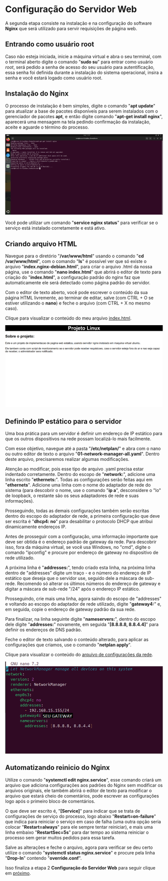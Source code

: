 # Configuração do Servidor Web

A segunda etapa consiste na instalação e na configuração do software **Nginx** que será utilizado para servir requisições de página web. 

## Entrando como usuário root

Caso não esteja iniciada, inicie a máquina virtual e abra o seu terminal, com o terminal aberto digite o comando "**sudo su**" para entrar como usuário _root_, será pedido a senha de acesso do seu usuário para autentificação, essa senha foi definida durante a instalação do sistema operacional, insira a senha e você estará logado como usuário root.

## Instalação do Nginx

O processo de instalação é bem simples, digite o comando "**apt update**" para atualizar a base de pacotes disponíveis para serem instalados com o gerenciador de pacotes **apt**, e então digite comando "**apt-get install nginx**", aparecerá uma mensagem na tela pedindo confirmação da instalação, aceite e aguarde o término do processo.

![Terminal instalando nginx](Imagens/Imagem5.PNG)

Você pode utilizar um comando "**service nginx status**" para verificar se o serviço está instalado corretamente e está ativo.

## Criando arquivo HTML

Navegue para o diretório "**/var/www/html**" usando o comando "**cd /var/www/html**", com o comando "**ls**" é possível ver que só existe o arquivo "**index.nginx-debian.html**", para criar o arquivo .html da nossa página, use o comando "**nano index.html**" que abrirá o editor de texto para criação do "**index.html**", a configuração padrão do nginx faz que automaticamente ele será detectado como página padrão do servidor.

Com o editor de texto aberto, você pode escrever o conteúdo da sua página HTML livremente, ao terminar de editar, salve (com CTRL + O se estiver utilizando o **nano**) e feche o arquivo (com CTRL + X no mesmo caso).

Clique para visualizar o conteúdo do meu arquivo [index.html](index.html).

![Página HTML](Imagens/Imagem6.PNG)

## Definindo IP estático para o servidor

Uma boa prática para um servidor é definir um endereço de IP estático para que os outros dispositivos na rede possam localizá-lo mais facilmente.

Com esse objetivo, navegue até a pasta "**/etc/netplan/**" e abra com o nano ou outro editor de texto o arquivo "**01-network-manager-all.yaml**". Dentro deste arquivo, precisaremos realizar algumas modificações.

Atenção ao modificar, pois esse tipo de arquivo .yaml precisa estar indentado corretamente. Dentro do escopo de "**network:**", adicione uma linha escrito "**ethernets:**". Todas as configurações serão feitas aqui em "**ethernets**". Adicione uma linha com o nome do adaptador de rede do sistema (para descobrir o nome, use o comando "**ip a**", desconsidere o "lo" de loopback, o restante são os seus adaptadores de rede e suas informações).

Prosseguindo, todas as demais configurações também serão escritas dentro do escopo do adaptador de rede, a primeira configuração que deve ser escrita é "**dhcp4: no**" para desabilitar o protocolo DHCP que atribui dinamicamente endereços IP. 

Antes de prosseguir com a configuração, uma informação importante que deve ser obtida é o endereço padrão de gateway da rede. Para descobrir isso, fora da máquina virtual, se você usa Windows, no "cmd", digite o comando "ipconfig" e procure por endereço de gateway no dispositivo de rede utilizado.

A próxima linha é "**addresses:**", tendo criado esta linha, na próxima linha dentro de "addresses" digite um traço - e o número do endereço de IP estático que deseja que o servidor use, seguido dele a máscara de sub-rede. Recomendo só alterar os últimos números do endereço de gateway e digitar a máscara de sub-rede "/24" após o endereço IP estático.

Prosseguindo, crie mais uma linha, agora saindo do escopo de "addresses" e voltando ao escopo do adaptador de rede utilizado, digite "**gateway4:**" e, em seguida, copie o endereço de gateway padrão da sua rede.

Para finalizar, na linha seguinte digite "**nameservers:**", dentro do escopo dele digite "**addresses:**" novamente, em seguida "**[8.8.8.8, 8.8.4.4]**" para definir os endereços de DNS padrão.

Feche o editor de texto salvando o conteúdo alterado, para aplicar as configurações que criamos, use o comando "**netplan apply**".

Clique para visualizar o conteúdo do [arquivo de configurações da rede](01-network-manager-all.yaml).

![Configurações da rede.](Imagens/Imagem12.PNG)

## Automatizando reinicio do Nginx

Utilize o comando "**systemctl edit nginx.service**", esse comando criará um arquivo que adiciona configurações aos padrões do Nginx sem modificar os arquivos originais, ele também abrirá o editor de texto para modificar o arquivo que estará cheio de comentários, pode escrever as configurações logo após o primeiro bloco de comentários.

O que deve ser escrito é, "**[Service]**" para indicar que se trata de configurações de serviço do processo, logo abaixo "**Restart=on-failure**" que indica para reiniciar o serviço em caso de falha (uma outra opção seria colocar "**Restart=always**" para ele sempre tentar reiniciar), e mais uma linha embaixo "**RestartSec=5s**" para dar tempo ao sistema reiniciar o processo sem gerar muitos pedidos para essa tarefa.

Salve as alterações e feche o arquivo, agora para verificar se deu certo utilize o comando "**systemctl status nginx.service**" e procure pela linha "**Drop-In**" contendo "**override.conf**".

Isso finaliza a etapa 2 **Configuração do Servidor Web** para seguir clique em [próximo](MONITORAMENTO.md).